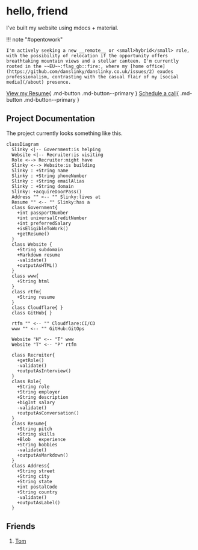# hello, friend

I've built my website using mdocs + material.

!!! note "#opentowork"

    I'm actively seeking a new __remote__ or <small>hybrid</small> role, with the possibility of relocation if the opportunity offers breathtaking mountain views and a stellar canteen. I'm currently rooted in the ~~EU~~:flag_gb::fire:, where my [home office](https://github.com/danslinky/danslinky.co.uk/issues/2) exudes professionalism, contrasting with the casual flair of my [social media](/about) presence.

[View my Resume](/resumes/markdown){ .md-button .md-button--primary }
[Schedule a call](https://cal.com/danslinky){ .md-button .md-button--primary }

## Project Documentation

The project currently looks something like this.

``` mermaid
classDiagram
  Slinky <|-- Government:is helping
  Website <|-- Recruiter:is visiting
  Role <--> Recruiter:might have
  Slinky <--> Website:is building
  Slinky : +String name
  Slinky : +String phoneNumber
  Slinky : +String emailAlias
  Slinky : +String domain
  Slinky: +acquireDoorPass()
  Address "" <-- "" Slinky:lives at
  Resume "" <-- "" Slinky:has a
  class Government{
    +int passportNumber
    +int universalCreditNumber
    +int preferredSalary
    +isEligibleToWork()
    +getResume()
  }
  class Website {
    +String subdomain
    +Markdown resume
    -validate()
    +outputAsHTML()
  }
  class www{
    +String html
  }
  class rtfm{
    +String resume
  }
  class Cloudflare{ }
  class GitHub{ }

  rtfm "" <-- "" Cloudflare:CI/CD
  www "" <-- "" GitHub:GitOps
  
  Website "H" <-- "T" www
  Website "T" <-- "P" rtfm
  
  class Recruiter{
    +getRole()
    -validate()
    +outputAsInterview()
  }
  class Role{
    +String role
    +String employer
    +String description
    +bigInt salary
    -validate()
    +outputAsConversation()
  }
  class Resume{
    +String pitch
    +String skills
    +Blob   experience
    +String hobbies
    -validate()
    +outputAsMarkdown()
  }
  class Address{
    +String street
    +String city
    +String state
    +int postalCode
    +String country
    -validate()
    +outputAsLabel()  
  }
```

## Friends

 1. [Tom](https://en.wikipedia.org/wiki/Tom_Anderson)
 